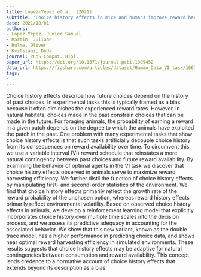 ```yaml
---
title: Lopez-Yepez et al. (2021)
subtitle: 'Choice history effects in mice and humans improve reward harvesting efficiency'
date: 2021/10/01
authors:
- López-Yépez, Junior Samuel
- Martin, Juliane
- Hulme, Oliver
- Kvitsiani, Duda
journal: PLoS Comput. Biol.
paper_url: https://doi.org/10.1371/journal.pcbi.1009452
data_url: https://figshare.com/articles/dataset/Human_Data_VI_task/16676740
tags:
- 
---
```


Choice history effects describe how future choices depend on the history of past choices. In experimental tasks this is typically framed as a bias because it often diminishes the experienced reward rates. However, in natural habitats, choices made in the past constrain choices that can be made in the future. For foraging animals, the probability of earning a reward in a given patch depends on the degree to which the animals have exploited the patch in the past. One problem with many experimental tasks that show choice history effects is that such tasks artificially decouple choice history from its consequences on reward availability over time. To circumvent this, we use a variable interval (VI) reward schedule that reinstates a more natural contingency between past choices and future reward availability. By examining the behavior of optimal agents in the VI task we discover that choice history effects observed in animals serve to maximize reward harvesting efficiency. We further distil the function of choice history effects by manipulating first- and second-order statistics of the environment. We find that choice history effects primarily reflect the growth rate of the reward probability of the unchosen option, whereas reward history effects primarily reflect environmental volatility. Based on observed choice history effects in animals, we develop a reinforcement learning model that explicitly incorporates choice history over multiple time scales into the decision process, and we assess its predictive adequacy in accounting for the associated behavior. We show that this new variant, known as the double trace model, has a higher performance in predicting choice data, and shows near optimal reward harvesting efficiency in simulated environments. These results suggests that choice history effects may be adaptive for natural contingencies between consumption and reward availability. This concept lends credence to a normative account of choice history effects that extends beyond its description as a bias.

